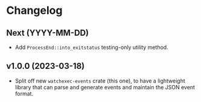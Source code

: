 # Changelog

## Next (YYYY-MM-DD)

- Add `ProcessEnd::into_exitstatus` testing-only utility method.

## v1.0.0 (2023-03-18)

- Split off new `watchexec-events` crate (this one), to have a lightweight library that can parse
  and generate events and maintain the JSON event format.
